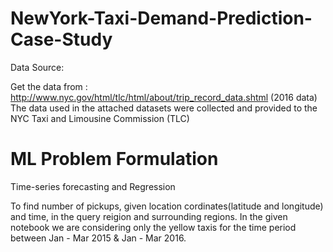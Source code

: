 # NewYork-Taxi-Demand-Prediction-Case-Study

Data Source:

Get the data from : http://www.nyc.gov/html/tlc/html/about/trip_record_data.shtml (2016 data) The data used in the attached datasets were collected and provided to the NYC Taxi and Limousine Commission (TLC) 

# ML Problem Formulation
Time-series forecasting and Regression

To find number of pickups, given location cordinates(latitude and longitude) and time, in the query reigion and surrounding regions.
In the given notebook we are considering only the yellow taxis for the time period between Jan - Mar 2015 & Jan - Mar 2016. 
